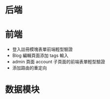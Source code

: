 # 后端




# 前端
- 登入註冊模塊表單前端輕型驗證
- Blog 編輯頁面添加 tags 輸入
- admin 頁面 account 子頁面的前端表單輕型驗證
- 添加路由的重定向

# 数据模块